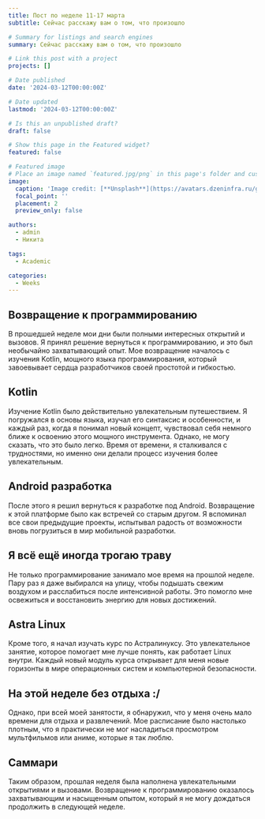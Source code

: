 ```yaml
---
title: Пост по неделе 11-17 марта
subtitle: Сейчас расскажу вам о том, что произошло 

# Summary for listings and search engines
summary: Сейчас расскажу вам о том, что произошло 

# Link this post with a project
projects: []

# Date published
date: '2024-03-12T00:00:00Z'

# Date updated
lastmod: '2024-03-12T00:00:00Z'

# Is this an unpublished draft?
draft: false

# Show this page in the Featured widget?
featured: false

# Featured image
# Place an image named `featured.jpg/png` in this page's folder and customize its options here.
image:
  caption: 'Image credit: [**Unsplash**](https://avatars.dzeninfra.ru/get-zen_doc/2458644/pub_5ef45012ed18e5523c4f3ecf_5ef45088ff0d07391e30926f/scale_540)'
  focal_point: ''
  placement: 2
  preview_only: false

authors:
  - admin
  - Никита

tags:
  - Academic

categories:
  - Weeks
---
```


## Возвращение к программированию

В прошедшей неделе мои дни были полными интересных открытий и вызовов. Я принял решение вернуться к программированию, и это был необычайно захватывающий опыт. Мое возвращение началось с изучения Kotlin, мощного языка программирования, который завоевывает сердца разработчиков своей простотой и гибкостью.

## Kotlin

Изучение Kotlin было действительно увлекательным путешествием. Я погружался в основы языка, изучал его синтаксис и особенности, и каждый раз, когда я понимал новый концепт, чувствовал себя немного ближе к освоению этого мощного инструмента. Однако, не могу сказать, что это было легко. Время от времени, я сталкивался с трудностями, но именно они делали процесс изучения более увлекательным.

## Android разработка

После этого я решил вернуться к разработке под Android. Возвращение к этой платформе было как встречей со старым другом. Я вспоминал все свои предыдущие проекты, испытывал радость от возможности вновь погрузиться в мир мобильной разработки.

## Я всё ещё иногда трогаю траву

Не только программирование занимало мое время на прошлой неделе. Пару раз я даже выбирался на улицу, чтобы подышать свежим воздухом и расслабиться после интенсивной работы. Это помогло мне освежиться и восстановить энергию для новых достижений.

## Astra Linux

Кроме того, я начал изучать курс по Астралинуксу. Это увлекательное занятие, которое помогает мне лучше понять, как работает Linux внутри. Каждый новый модуль курса открывает для меня новые горизонты в мире операционных систем и компьютерной безопасности.

## На этой неделе без отдыха :/

Однако, при всей моей занятости, я обнаружил, что у меня очень мало времени для отдыха и развлечений. Мое расписание было настолько плотным, что я практически не мог насладиться просмотром мультфильмов или аниме, которые я так люблю.

## Саммари

Таким образом, прошлая неделя была наполнена увлекательными открытиями и вызовами. Возвращение к программированию оказалось захватывающим и насыщенным опытом, который я не могу дождаться продолжить в следующей неделе.
